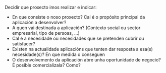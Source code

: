 Decidir que proxecto imos realizar e indicar:
- En que consiste o noso proxecto? Cal é o propósito principal da aplicación a desenvolver?
- A quen vai destinada a aplicación? (Contexto social ou sector empresarial, tipo de persoas, ...)
- Cal é a necesidade ou necesidades que se pretenden cubrir ou satisfacer? 
- Existen na actualidade aplicacións que tenten dar resposta a esa(s) necesidade(s)? En que medida o conseguen
- O desenvolvemento da aplicación abre unha oportunidade de negocio? É posible comercializala? Como?
